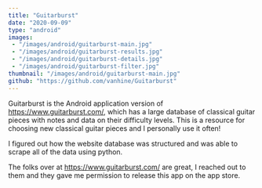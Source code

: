 ```yaml
---
title: "Guitarburst"
date: "2020-09-09"
type: "android"
images:
 - "/images/android/guitarburst-main.jpg"
 - "/images/android/guitarburst-results.jpg"
 - "/images/android/guitarburst-details.jpg"
 - "/images/android/guitarburst-filter.jpg"
thumbnail: "/images/android/guitarburst-main.jpg"
github: "https://github.com/vanhine/Guitarburst"
---
```


Guitarburst is the Android application version of https://www.guitarburst.com/, which has a large database of classical guitar pieces with notes and data on their difficulty levels. This is a resource for choosing new classical guitar pieces and I personally use it often!

I figured out how the website database was structured and was able to scrape all of the data using python.

The folks over at https://www.guitarburst.com/ are great, I reached out to them and they gave me permission to release this app on the app store.